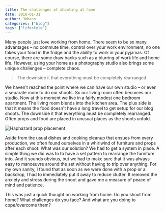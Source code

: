 ```yaml
---
title: The challenges of shooting at home
date: 2018-01-31
author: Johann
categories: ["blog"]
tags: ["lifestyle"]
---
```


Many people just love working from home. There seem to be so many advantages – no commute time, control over your work environment, no one takes your food in the fridge and the ability to work in your pyjamas. Of course, there are some draw backs  such as a blurring of work life and home life. However, using your home as a photography studio also brings some unique challenges – complete chaos.  

> The downside it that everything must be completely rearranged

We haven't reached the point where we can have our own studio – or even a separate room to do our shoots. So our living room often becomes our studio. Now at this moment we live in a fairly modest one bedroom apartment. The living room blends into the kitchen area. The plus side is that it means the food doesn't have a long travel to get setup for our blog shoots. The downside it that everything must be completely rearranged. Often props and food are placed in unusual places as the shoots unfold.  

![Haphazard prop placement](/images/uploads/2018-01-31-working-from-home-1.jpg)

Aside from the usual dishes and cooking cleanup that ensues from every production, we often found ourselves in a whirlwind of furniture and props after each shoot. What was our solution? We had to get a system in place. A simple thing we did was to to have a set pattern to rearrange the furniture into. And it sounds obvious, but we had to make sure that it was always easy to manoeuvre around the set without having to trip over anything. For my own sanity, I found that as soon as we were done with a prop or a backdrop, I had to immediately put it away to reduce clutter. It removed the anxiety and stress during the shoot and gave me a measure of peace of mind and patience.  

This was just a quick thought on working from home. Do you shoot from home? What challenges do you face? And what are you doing to cope/overcome them?
